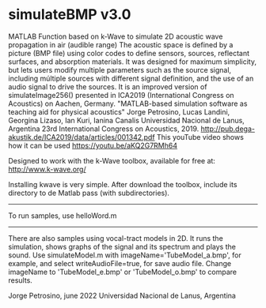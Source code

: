 # simulateBMP v3.0
MATLAB Function based on k-Wave to simulate 2D acoustic wave propagation in air (audible range)
The acoustic space is defined by a picture (BMP file) using color codes to define sensors, sources, reflectant surfaces, and absorption materials. It was designed for maximum simplicity, but lets users modify multiple parameters such as the source signal, including múltiple sources with different signal definition, and the use of an audio signal to drive the sources.
It is an improved version of simulateImage256() presented in ICA2019 (International Congress on Acoustics) on Aachen, Germany.
"MATLAB-based simulation software as teaching aid for physical acoustics"
Jorge Petrosino, Lucas Landini, Georgina Lizaso, Ian Kuri, Ianina Canalis
Universidad Nacional de Lanus, Argentina
23rd International Congress on Acoustics, 2019.
http://pub.dega-akustik.de/ICA2019/data/articles/001342.pdf
This youTube video shows how it can be used
https://youtu.be/aKQ2G7RMh64

Designed to work with the k-Wave toolbox, available for free at: 
http://www.k-wave.org/

Installing kwave is very simple. After download the toolbox, include its directory to de Matlab pass (with subdirectories).

--------------------------
To run samples, use helloWord.m

--------------------------
There are also samples using vocal-tract models in 2D. It runs the simulation, shows graphs of the signal and its spectrum and plays the sound.
Use simulateModel.m with imageName='TubeModel_a.bmp', for example, and select writeAudioFile=true, for save audio file. Change imageName to 'TubeModel_e.bmp' or 'TubeModel_o.bmp' to compare results.

Jorge Petrosino, june 2022
Universidad Nacional de Lanus, Argentina
